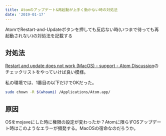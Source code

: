 ```yaml
---
title: Atomのアップデート&再起動が上手く動かない時の対処法
date: '2019-01-17'
---
```


AtomでRestart-and-Updateボタンを押しても反応ない時(いつまで待っても再起動されない)の対処法を記載する
<!-- end -->

## 対処法

[Restart and update does not work (MacOS) - support - Atom Discussion](https://discuss.atom.io/t/restart-and-update-does-not-work-macos/15067/26)のチェックリストをやっていけば良い模様。

私の環境では、1番目の以下だけでOKだった。

```bash
sudo chown -R $(whoami) /Applications/Atom.app/
```

## 原因

OSをmojaveにした時に権限の設定が変わったか？Atomに限らずOSアップデート時はこのようなエラーが頻発する。MacOSの宿命なのだろうか。
